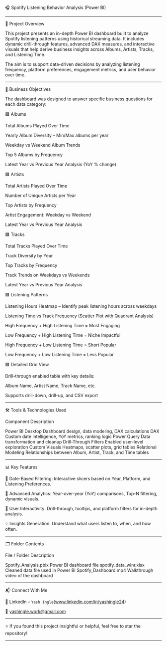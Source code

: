🎧 Spotify Listening Behavior Analysis (Power BI)

---    

📌 Project Overview

This project presents an in-depth Power BI dashboard built to analyze Spotify listening patterns using historical streaming data. It includes dynamic drill-through features, advanced DAX measures, and interactive visuals that help derive business insights across Albums, Artists, Tracks, and Listening Time.

The aim is to support data-driven decisions by analyzing listening frequency, platform preferences, engagement metrics, and user behavior over time.


---

🎯 Business Objectives

The dashboard was designed to answer specific business questions for each data category:

🟩 Albums

Total Albums Played Over Time

Yearly Album Diversity – Min/Max albums per year

Weekday vs Weekend Album Trends

Top 5 Albums by Frequency

Latest Year vs Previous Year Analysis (YoY % change)


🟩 Artists

Total Artists Played Over Time

Number of Unique Artists per Year

Top Artists by Frequency

Artist Engagement: Weekday vs Weekend

Latest Year vs Previous Year Analysis


🟩 Tracks

Total Tracks Played Over Time

Track Diversity by Year

Top Tracks by Frequency

Track Trends on Weekdays vs Weekends

Latest Year vs Previous Year Analysis


🟩 Listening Patterns

Listening Hours Heatmap – Identify peak listening hours across weekdays

Listening Time vs Track Frequency (Scatter Plot with Quadrant Analysis)

High Frequency + High Listening Time = Most Engaging

Low Frequency + High Listening Time = Niche Impactful

High Frequency + Low Listening Time = Short Popular

Low Frequency + Low Listening Time = Less Popular



🟩 Detailed Grid View

Drill-through enabled table with key details:

Album Name, Artist Name, Track Name, etc.


Supports drill-down, drill-up, and CSV export


---

🛠 Tools & Technologies Used

Component Description

Power BI Desktop Dashboard design, data modeling, DAX calculations
DAX Custom date intelligence, YoY metrics, ranking logic
Power Query Data transformation and cleanup
Drill-Through Filters Enabled user-level exploration
Custom Visuals Heatmaps, scatter plots, grid tables
Relational Modeling Relationships between Album, Artist, Track, and Time tables



---

📊 Key Features

📅 Date-Based Filtering: Interactive slicers based on Year, Platform, and Listening Preferences.

🧠 Advanced Analytics: Year-over-year (YoY) comparisons, Top-N filtering, dynamic visuals.

🎯 User Interactivity: Drill-through, tooltips, and platform filters for in-depth analysis.

💡 Insights Generation: Understand what users listen to, when, and how often.



---

🗂️ Folder Contents

File / Folder Description

Spotify_Analysis.pbix Power BI dashboard file
spotify_data_winr.xlsx Cleaned data file used in Power BI
Spotify_Dashboard.mp4 Walkthrough video of the dashboard



---

📬 Connect With Me

🔗 LinkedIn – `Yash Ingle`(www.linkedin.com/in/yashingle24)

📧 yashingle.work@gmail.com



---

⭐ If you found this project insightful or helpful, feel free to star the repository!


---

